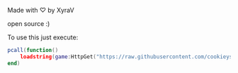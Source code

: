 Made with ♡ by XyraV

open source :)

To use this just execute:

```lua
pcall(function()
    loadstring(game:HttpGet("https://raw.githubusercontent.com/cookieys/loader/refs/heads/main/Loader.lua", true))()
end)

